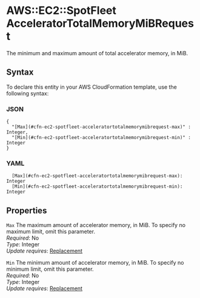 # AWS::EC2::SpotFleet AcceleratorTotalMemoryMiBRequest<a name="aws-properties-ec2-spotfleet-acceleratortotalmemorymibrequest"></a>

The minimum and maximum amount of total accelerator memory, in MiB\.

## Syntax<a name="aws-properties-ec2-spotfleet-acceleratortotalmemorymibrequest-syntax"></a>

To declare this entity in your AWS CloudFormation template, use the following syntax:

### JSON<a name="aws-properties-ec2-spotfleet-acceleratortotalmemorymibrequest-syntax.json"></a>

```
{
  "[Max](#cfn-ec2-spotfleet-acceleratortotalmemorymibrequest-max)" : Integer,
  "[Min](#cfn-ec2-spotfleet-acceleratortotalmemorymibrequest-min)" : Integer
}
```

### YAML<a name="aws-properties-ec2-spotfleet-acceleratortotalmemorymibrequest-syntax.yaml"></a>

```
  [Max](#cfn-ec2-spotfleet-acceleratortotalmemorymibrequest-max): Integer
  [Min](#cfn-ec2-spotfleet-acceleratortotalmemorymibrequest-min): Integer
```

## Properties<a name="aws-properties-ec2-spotfleet-acceleratortotalmemorymibrequest-properties"></a>

`Max`  <a name="cfn-ec2-spotfleet-acceleratortotalmemorymibrequest-max"></a>
The maximum amount of accelerator memory, in MiB\. To specify no maximum limit, omit this parameter\.  
*Required*: No  
*Type*: Integer  
*Update requires*: [Replacement](https://docs.aws.amazon.com/AWSCloudFormation/latest/UserGuide/using-cfn-updating-stacks-update-behaviors.html#update-replacement)

`Min`  <a name="cfn-ec2-spotfleet-acceleratortotalmemorymibrequest-min"></a>
The minimum amount of accelerator memory, in MiB\. To specify no minimum limit, omit this parameter\.  
*Required*: No  
*Type*: Integer  
*Update requires*: [Replacement](https://docs.aws.amazon.com/AWSCloudFormation/latest/UserGuide/using-cfn-updating-stacks-update-behaviors.html#update-replacement)